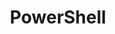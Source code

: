 ---
layout: taglayout
title: "PowerShell"
tag: powershell
tags: [aws, azure, devops, powershell, cloudformation, dotnet]
---